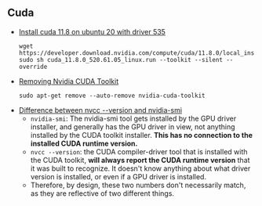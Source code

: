 ## Cuda
* [Install cuda 11.8 on ubuntu 20 with driver 535](https://www.enablegeek.com/blog/setting-up-cuda-and-cudnn-on-ubuntu-20-04/)
  ```
  wget  https://developer.download.nvidia.com/compute/cuda/11.8.0/local_installers/cuda_11.8.0_520.61.05_linux.run
  sudo sh cuda_11.8.0_520.61.05_linux.run --toolkit --silent --override
  ```
* [Removing Nvidia CUDA Toolkit](https://askubuntu.com/questions/530043/removing-nvidia-cuda-toolkit-and-installing-new-one)
  ```
  sudo apt-get remove --auto-remove nvidia-cuda-toolkit
  ```
* [Difference between nvcc --version and nvidia-smi](https://stackoverflow.com/questions/53422407/different-cuda-versions-shown-by-nvcc-and-nvidia-smi)
    * `nvidia-smi`: The nvidia-smi tool gets installed by the GPU driver installer, and generally has the GPU driver in view, not anything installed by the CUDA toolkit installer. **This has no connection to the installed CUDA runtime version.**
    * `nvcc --version`: the CUDA compiler-driver tool that is installed with the CUDA toolkit, **will always report the CUDA runtime version** that it was built to recognize. It doesn't know anything about what driver version is installed, or even if a GPU driver is installed.
    * Therefore, by design, these two numbers don't necessarily match, as they are reflective of two different things.
